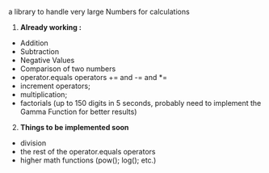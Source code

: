 a library to handle very large Numbers for calculations

 1. **Already working :**
  * Addition
  * Subtraction
  * Negative Values
  * Comparison of two numbers
  * operator.equals operators += and -= and *= 
  * increment operators;
  * multiplication;
  * factorials (up to 150 digits in 5 seconds, probably need to implement the Gamma Function for better results)
  
 2. **Things to be implemented soon** 
  * division
  * the rest of the operator.equals operators
  * higher math functions (pow(); log(); etc.)
